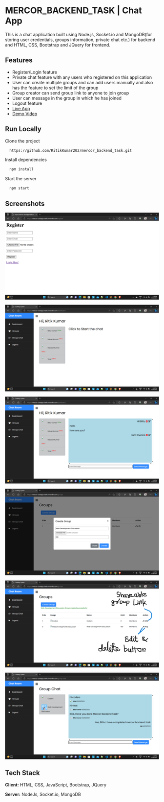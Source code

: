 
# MERCOR_BACKEND_TASK | Chat App

This is a chat application built using Node.js, Socket.io and MongoDB(for storing user credentials, groups information, private chat etc.) for backend and HTML, CSS, Bootstrap and JQuery for frontend.


## Features

- Register/Login feature
- Private chat feature with any users who registered on this application
- User can create multiple groups and can add users manually and also has the feature to set the limit of the group
- Group creator can send group link to anyone to join group
- User can message in the group in which he has joined
- Logout feature
- [Live App](https://mercor-chatapp-task.onrender.com/)
- [Demo Video](https://youtu.be/m88DE4IFl18)
## Run Locally

Clone the project

```bash
  https://github.com/RitikKumar202/mercor_backend_task.git
```

Install dependencies

```bash
  npm install
```

Start the server

```bash
  npm start
```


## Screenshots

![App Screenshot](https://github.com/RitikKumar202/mercor_backend_task/blob/master/public/screenshots/Screenshot%20(54).png?raw=true)

![App Screenshot](https://github.com/RitikKumar202/mercor_backend_task/blob/master/public/screenshots/Screenshot%20(55).png?raw=true)

![App Screenshot](https://github.com/RitikKumar202/mercor_backend_task/blob/master/public/screenshots/Screenshot%20(56).png?raw=true)

![App Screenshot](https://github.com/RitikKumar202/mercor_backend_task/blob/master/public/screenshots/Screenshot%20(57).png?raw=true)

![App Screenshot](https://github.com/RitikKumar202/mercor_backend_task/blob/master/public/screenshots/Screenshot%20(58).png?raw=true)

![App Screenshot](https://github.com/RitikKumar202/mercor_backend_task/blob/master/public/screenshots/Screenshot%20(59).png?raw=true)
## Tech Stack

**Client:** HTML, CSS, JavaScript, Bootstrap, JQuery

**Server:** NodeJs, Socket.io, MongoDB


